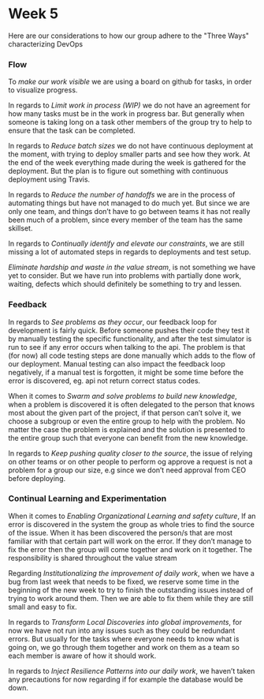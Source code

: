 # Week 5
 Here are our considerations to how our group adhere to the "Three Ways" characterizing DevOps

### Flow
To *make our work visible* we are using a board on github for tasks, in order to visualize progress. 

In regards to *Limit work in process (WIP)* we do not have an agreement for how many tasks must be in the work in progress bar. But generally when someone is taking long on a task other members of the group try to help to ensure that the task can be completed. 

In regards to *Reduce batch sizes* we do not have continuous deployment at the moment, with trying to deploy smaller parts and see how they work. At the end of the week everything made during the week is gathered for the deployment. But the plan is to figure out something with continuous deployment using Travis. 

In regards to *Reduce the number of handoffs* we are in the process of automating things but have not managed to do much yet. But since we are only one team, and things don’t have to go between teams it has not really been much of a problem, since every member of the team has the same skillset. 

In regards to *Continually identify and elevate our constraints*, we are still missing a lot of automated steps in regards to deployments and test setup. 

*Eliminate hardship and waste in the value stream*, is not something we have yet to consider. But we have run into problems with partially done work, waiting, defects which should definitely be something to try and lessen.


### Feedback

In regards to *See problems as they occur*, our feedback loop for development is fairly quick. Before someone pushes their code they test it by manually testing the specific functionality, and after the test simulator is run to see if any error occurs when talking to the api. The problem is that (for now) all code testing steps are done manually which adds to the flow of our deployment. Manual testing can also impact the feedback loop negatively, if a manual test is forgotten, it might be some time before the error is discovered, eg. api not return correct status codes.  


When it comes to *Swarm and solve problems to build new knowledge*, when a problem is discovered it is often delegated to the person that knows most about the given part of the project, if that person can’t solve it, we choose a subgroup or even the entire group to help with the problem. No matter the case the problem is explained and the solution is presented to the entire group such that everyone can benefit from the new knowledge. 

In regards to *Keep pushing quality closer to the source*, the issue of relying on other teams or on other people to perform og approve a request is not a problem for a group our size, e.g since we don’t need approval from CEO before deploying. 


### Continual Learning and Experimentation

When it comes to *Enabling Organizational Learning and safety culture*, If an error is discovered in the system the group as whole tries to find the source of the issue. When it has been discovered the person/s that are most familiar with that certain part will work on the error. If they don’t manage to fix the error then the group will come together and work on it together. The responsibility is shared throughout the value stream

Regarding *Institutionalizing the improvement of daily work*, when we have a bug from last week that needs to be fixed, we reserve some time in the beginning of the new week to try to finish the outstanding issues instead of trying to work around them. Then we are able to fix them while they are still small and easy to fix.

In regards to *Transform Local Discoveries into global improvements*, for now we have not run into any issues such as they could be redundant errors. But usually for the tasks where everyone needs to know what is going on, we go through them together and work on them as a team so each member is aware of how it should work.

In regards to *Inject Resilience Patterns into our daily work*, we haven’t taken any precautions for now regarding if for example the database would be down.

